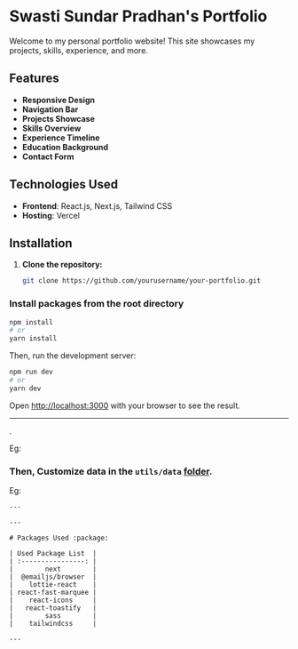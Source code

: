 
# Swasti Sundar Pradhan's Portfolio

Welcome to my personal portfolio website! This site showcases my projects, skills, experience, and more.

## Features

- **Responsive Design**
- **Navigation Bar**
- **Projects Showcase**
- **Skills Overview**
- **Experience Timeline**
- **Education Background**
- **Contact Form**

## Technologies Used

- **Frontend**: React.js, Next.js, Tailwind CSS
- **Hosting**: Vercel

## Installation

1. **Clone the repository:**
   ```bash
   git clone https://github.com/yourusername/your-portfolio.git


### Install packages from the root directory

```bash
npm install
# or
yarn install
```

Then, run the development server:

```bash
npm run dev
# or
yarn dev
```

Open [http://localhost:3000](http://localhost:3000) with your browser to see the result.

---
.

Eg:

### Then, Customize data in the `utils/data` [folder](https://github.com/said7388/developer-portfolio/tree/main/utils/data).

Eg:


```
---

---

# Packages Used :package:

| Used Package List  |
| :----------------: |
|        next        |
|  @emailjs/browser  |
|    lottie-react    |
| react-fast-marquee |
|    react-icons     |
|   react-toastify   |
|        sass        |
|    tailwindcss     |

---
